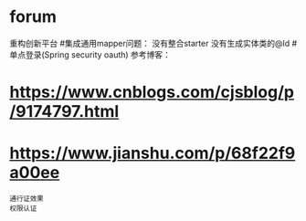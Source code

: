 # forum
重构创新平台
#集成通用mapper问题：
    没有整合starter
    没有生成实体类的@Id
#单点登录(Spring security oauth)
参考博客：
# https://www.cnblogs.com/cjsblog/p/9174797.html
# https://www.jianshu.com/p/68f22f9a00ee
    通行证效果
    权限认证
    